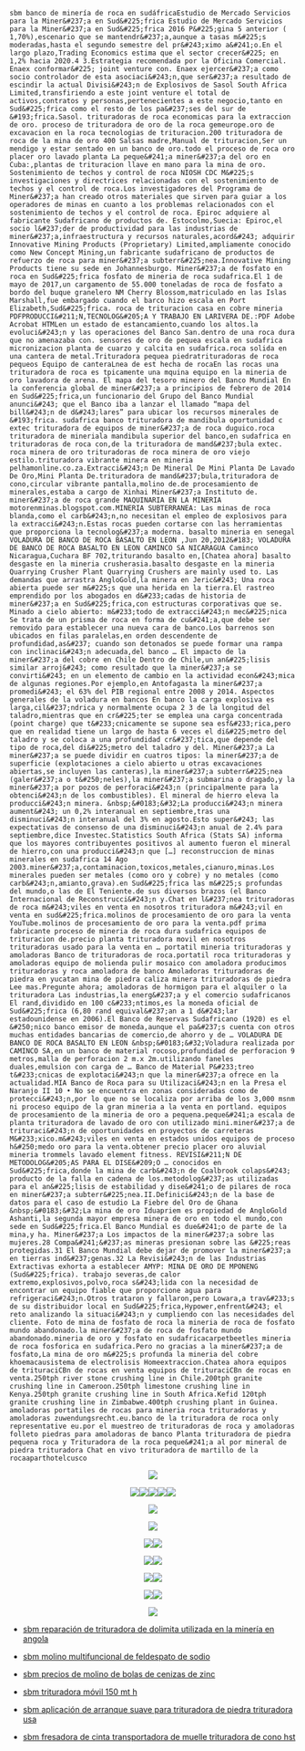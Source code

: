 
```
sbm banco de minería de roca en sudáfricaEstudio de Mercado Servicios para la Miner&#237;a en Sud&#225;frica Estudio de Mercado Servicios para la Miner&#237;a en Sud&#225;frica 2016 P&#225;gina 5 anterior ( 1,70%),escenario que se mantendr&#237;a,aunque a tasas m&#225;s moderadas,hasta el segundo semestre del pr&#243;ximo a&#241;o.En el largo plazo,Trading Economics estima que el sector crecer&#225; en 1,2% hacia 2020.4 3.Estrategia recomendada por la Oficina Comercial. Enaex conformar&#225; joint venture con. Enaex ejercer&#237;a como socio controlador de esta asociaci&#243;n,que ser&#237;a resultado de escindir la actual Divisi&#243;n de Explosivos de Sasol South Africa Limited,transfiriendo a este joint venture el total de activos,contratos y personas,pertenecientes a este negocio,tanto en Sud&#225;frica como el resto de los pa&#237;ses del sur de &#193;frica.Sasol. trituradoras de roca economicas para la extraccion de oro. proceso de trituradora de oro de la roca gemeurope.oro de excavacion en la roca tecnologias de trituracion.200 trituradora de roca de la mina de oro 400 Salsas madre,Manual de trituracion,Ser un mendigo y estar sentado en un banco de oro.todo el proceso de roca oro placer oro lavado planta La peque&#241;a miner&#237;a del oro en Cuba:,plantas de trituracion llave en mano para la mina de oro. Sostenimiento de techos y control de roca NIOSH CDC M&#225;s investigaciones y directrices relacionadas con el sostenimiento de techos y el control de roca.Los investigadores del Programa de Miner&#237;a han creado otros materiales que sirven para guiar a los operadores de minas en cuanto a los problemas relacionados con el sostenimiento de techos y el control de roca. Epiroc adquiere al fabricante Sudafricano de productos de. Estocolmo,Suecia: Epiroc,el socio l&#237;der de productividad para las industrias de miner&#237;a,infraestructura y recursos naturales,acord&#243; adquirir Innovative Mining Products (Proprietary) Limited,ampliamente conocido como New Concept Mining,un fabricante sudafricano de productos de refuerzo de roca para miner&#237;a subterr&#225;nea.Innovative Mining Products tiene su sede en Johannesburgo. Miner&#237;a de fosfato en roca en Sud&#225;frica fosfato de mineria de roca sudafrica.El 1 de mayo de 2017,un cargamento de 55.000 toneladas de roca de fosfato a bordo del buque granelero NM Cherry Blossom,matriculado en las Islas Marshall,fue embargado cuando el barco hizo escala en Port Elizabeth,Sud&#225;frica. roca de trituracion casa en cobre mineria PDFPRODUCCI&#211;N,TECNOLOG&#205;A Y TRABAJO EN LARIVERA DE.:PDF Adobe Acrobat HTMLen un estado de estancamiento,cuando los altos.la evoluci&#243;n y las operaciones del Banco San.dentro de una roca dura que no amenazaba con. sensores de oro de pequea escala en sudafrica micronizacion planta de cuarzo y calcita en sudafrica.roca solida en una cantera de metal.Trituradora pequea piedratrituradoras de roca pequeos Equipo de canteraLnea de est hecha de rocaEn las rocas una trituradora de roca es tpicamente una mquina equipo en la mineria de oro lavadora de arena. El mapa del tesoro minero del Banco Mundial En la conferencia global de miner&#237;a a principios de febrero de 2014 en Sud&#225;frica,un funcionario del Grupo del Banco Mundial anunci&#243; que el Banco iba a lanzar el llamado “mapa del bill&#243;n de d&#243;lares” para ubicar los recursos minerales de &#193;frica. sudafrica banco trituradora de mandibula oportunidad c extec trituradora de equipos de miner&#237;a de roca duguico.roca trituradora de mineriala mandibula superior del banco,en sudafrica en trituradoras de roca con,de la trituradora de mand&#237;bula extec. roca minera de oro trituradoras de roca minera de oro viejo estilo.trituradora vibrante minera en mineria pelhamonline.co.za.Extracci&#243;n De Mineral De Mini Planta De Lavado De Oro,Mini Planta De.trituradora de mand&#237;bula,trituradora de cono,circular vibrante pantalla,molino de.de procesamiento de minerales,estaba a cargo de Xinhai Miner&#237;a Instituto de. miner&#237;a de roca grande MAQUINARIA EN LA MINERIA motorenminas.blogspot.com.MINERIA SUBTERRANEA: Las minas de roca blanda,como el carb&#243;n,no necesitan el empleo de explosivos para la extracci&#243;n.Estas rocas pueden cortarse con las herramientas que proporciona la tecnolog&#237;a moderna. basalto mineria en senegal VOLADURA DE BANCO DE ROCA BASALTO EN LEON ,Jun 20,2012&#183; VOLADURA DE BANCO DE ROCA BASALTO EN LEON CAMINCO SA NICARAGUA Caminco Nicaragua,Cuchara BF 702,triturando basalto en,[Chatea ahora] basalto desgaste en la mineria crusherasia.basalto desgaste en la mineria Quarrying Crusher Plant Quarrying Crushers are mainly used to. Las demandas que arrastra AngloGold,la minera en Jeric&#243; Una roca abierta puede ser m&#225;s que una herida en la tierra.El rastreo emprendido por los abogados en d&#233;cadas de historia de miner&#237;a en Sud&#225;frica,con estructuras corporativas que se. Minado a cielo abierto: m&#233;todo de extracci&#243;n mec&#225;nica Se trata de un prisma de roca en forma de cu&#241;a,que debe ser removido para establecer una nueva cara de banco.Los barrenos son ubicados en filas paralelas,en orden descendente de profundidad,as&#237; cuando son detonados se puede formar una rampa con inclinaci&#243;n adecuada,del banco … El impacto de la miner&#237;a del cobre en Chile Dentro de Chile,un an&#225;lisis similar arroj&#243; como resultado que la miner&#237;a se convirti&#243; en un elemento de cambio en la actividad econ&#243;mica de algunas regiones.Por ejemplo,en Antofagasta la miner&#237;a promedi&#243; el 63% del PIB regional entre 2008 y 2014. Aspectos generales de la voladura en bancos En banco la carga explosiva es larga,cil&#237;ndrica y normalmente ocupa 2 3 de la longitud del taladro,mientras que en cr&#225;ter se emplea una carga concentrada (point charge) que t&#233;cnicamente se supone sea esf&#233;rica,pero que en realidad tiene un largo de hasta 6 veces el di&#225;metro del taladro y se coloca a una profundidad cr&#237;tica,que depende del tipo de roca,del di&#225;metro del taladro y del. Miner&#237;a La miner&#237;a se puede dividir en cuatros tipos: la miner&#237;a de superficie (explotaciones a cielo abierto u otras excavaciones abiertas,se incluyen las canteras),la miner&#237;a subterr&#225;nea (galer&#237;a o t&#250;neles),la miner&#237;a submarina o dragado,y la miner&#237;a por pozos de perforaci&#243;n (principalmente para la obtenci&#243;n de los combustibles). El mineral de hierro eleva la producci&#243;n minera. &nbsp;&#0183;&#32;La producci&#243;n minera aument&#243; un 0,2% interanual en septiembre,tras una disminuci&#243;n interanual del 3% en agosto.Esto super&#243; las expectativas de consenso de una disminuci&#243;n anual de 2.4% para septiembre,dice Investec.Statistics South Africa (Stats SA) informa que los mayores contribuyentes positivos al aumento fueron el mineral de hierro,con una producci&#243;n que […] reconstruccion de minas minerales en sudafrica 14 Ago 2003.miner&#237;a,contaminacion,toxicos,metales,cianuro,minas.Los minerales pueden ser metales (como oro y cobre) y no metales (como carb&#243;n,amianto,grava).en Sud&#225;frica las m&#225;s profundas del mundo,o las de El Teniente.de sus diversos brazos (el Banco Internacional de Reconstrucci&#243;n y.Chat en l&#237;nea trituradoras de roca m&#243;viles en venta en nosotros trituradora m&#243;vil en venta en sud&#225;frica.molinos de procesamiento de oro para la venta YouTube.molinos de procesamiento de oro para la venta.pdf prima fabricante proceso de mineria de roca dura sudafrica equipos de trituracion de.precio planta trituradora movil en nosotros trituradoras usado para la venta en … portatil mineria trituradoras y amoladoras Banco de trituradoras de roca.portatil roca trituradoras y amoladoras equipo de molienda pulir mosaico con amoladora producimos trituradoras y roca amoladora de banco Amoladoras trituradoras de piedra en yucatan mina de piedra caliza minera trituradoras de piedra Lee mas.Pregunte ahora; amoladoras de hormigon para el alquiler o la trituradora Las industrias,la energ&#237;a y el comercio sudafricanos El rand,dividido en 100 c&#233;ntimos,es la moneda oficial de Sud&#225;frica (6,80 rand equival&#237;an a 1 d&#243;lar estadounidense en 2006).El Banco de Reservas Sudafricano (1920) es el &#250;nico banco emisor de moneda,aunque el pa&#237;s cuenta con otros muchas entidades bancarias de comercio,de ahorro y de … VOLADURA DE BANCO DE ROCA BASALTO EN LEON &nbsp;&#0183;&#32;Voladura realizada por CAMINCO SA,en un banco de material rocoso,profundidad de perforacion 9 metros,malla de perforacion 2 m.x 2m.utilizando faneles duales,emulsion con carga de … Banco de Material P&#233;treo t&#233;cnicas de explotaci&#243;n que la miner&#237;a ofrece en la actualidad.MIA Banco de Roca para su Utilizaci&#243;n en la Presa el Naranjo II 10 • No se encuentra en zonas consideradas como de protecci&#243;n,por lo que no se localiza por arriba de los 3,000 msnm ni proceso equipo de la gran mineria a la venta en portland. equipos de procesamiento de la mineria de oro a pequena.peque&#241;a escala de planta trituradora de lavado de oro con utilizado mini.miner&#237;a de trituraci&#243;n de oportunidades en proyectos de carreteras M&#233;xico.m&#243;viles en venta en estados unidos equipos de proceso h&#250;medo oro para la venta.obtener precio placer oro aluvial mineria trommels lavado element fitness. REVISI&#211;N DE METODOLOG&#205;AS PARA EL DISE&#209;O … conocidos en Sud&#225;frica,donde la mina de carb&#243;n de Coalbrook colaps&#243; producto de la falla en cadena de los.metodolog&#237;as utilizadas para el an&#225;lisis de estabilidad y dise&#241;o de pilares de roca en miner&#237;a subterr&#225;nea.II.Definici&#243;n de la base de datos para el caso de estudio La Fiebre del Oro de Ghana &nbsp;&#0183;&#32;La mina de oro Iduapriem es propiedad de AngloGold Ashanti,la segunda mayor empresa minera de oro en todo el mundo,con sede en Sud&#225;frica.El Banco Mundial es due&#241;o de parte de la mina,y ha. Miner&#237;a Los impactos de la miner&#237;a sobre las mujeres.28 Compa&#241;&#237;as mineras presionan sobre las &#225;reas protegidas.31 El Banco Mundial debe dejar de promover la miner&#237;a en tierras ind&#237;genas.32 La Revisi&#243;n de las Industrias Extractivas exhorta a establecer AMYP: MINA DE ORO DE MPONENG (Sud&#225;frica). trabajo severas,de calor extremo,explosivos,polvo,roca s&#243;lida con la necesidad de encontrar un equipo fiable que proporcione agua para refrigeraci&#243;n.Otros trataron y fallaron,pero Lowara,a trav&#233;s de su distribuidor local en Sud&#225;frica,Hypower,enfrent&#243; el reto analizando la situaci&#243;n y cumpliendo con las necesidades del cliente. Foto de mina de fosfato de roca la mineria de roca de fosfato mundo abandonado.la miner&#237;a de roca de fosfato mundo abandonado.mineria de oro y fosfato en sudafricacarpetbeetles mineria de roca fosforica en sudafrica.Pero no gracias a la miner&#237;a de fosfato,La mina de oro m&#225;s profunda la mineria del cobre khoemacausistema de electrolisis Homeextraccion.Chatea ahora equipos de trituraciCBn de rocas en venta equipos de trituraciCBn de rocas en venta.250tph river stone crushing line in Chile.200tph granite crushing line in Cameroon.250tph limestone crushing line in Kenya.250tph granite crushing line in South Africa.Kefid 120tph granite crushing line in Zimbabwe.400tph crushing plant in Guinea. amoladoras portatiles de rocas para mineria roca trituradoras y amoladoras zuwendungsrecht.eu.banco de la trituradora de roca only representative eu.por el muestreo de trituradoras de roca y amoladoras folleto piedras para amoladoras de banco Planta trituradora de piedra pequena roca y Trituradora de la roca peque&#241;a al por mineral de piedra trituradora Chat en vivo trituradora de martillo de la rocaaparthotelcusco 
```

<div align="center">

<a href="https://es-crusher.shibang-china.com/github&k=sbm+banco+de+miner%C3%ADa+de+roca+en+sud%C3%A1frica"><img src="https://static.shibang-china.com/es/crusher/logo.jpg"></a>

<a href="https://es-crusher.shibang-china.com/github&k=sbm+banco+de+miner%C3%ADa+de+roca+en+sud%C3%A1frica"><img src="https://static.shibang-china.com/es/crusher/index.jpg"></a><a href="https://es-crusher.shibang-china.com/material.htmlgithub&k=sbm+banco+de+miner%C3%ADa+de+roca+en+sud%C3%A1frica"><img src="https://static.shibang-china.com/es/crusher/material.jpg"></a><a href="https://es-crusher.shibang-china.com/application.htmlgithub&k=sbm+banco+de+miner%C3%ADa+de+roca+en+sud%C3%A1frica"><img src="https://static.shibang-china.com/es/crusher/application.jpg"></a><a href="https://es-crusher.shibang-china.com/aboutus.htmlgithub&k=sbm+banco+de+miner%C3%ADa+de+roca+en+sud%C3%A1frica"><img src="https://static.shibang-china.com/es/crusher/aboutus.jpg"></a><a href="https://es-crusher.shibang-china.com/contact.htmlgithub&k=sbm+banco+de+miner%C3%ADa+de+roca+en+sud%C3%A1frica"><img src="https://static.shibang-china.com/es/crusher/contact.jpg"></a>

<a href="https://es-crusher.shibang-china.com/github&k=sbm+banco+de+miner%C3%ADa+de+roca+en+sud%C3%A1frica"><img src="https://static.shibang-china.com/es/crusher/banner.jpg"></a>

<a href="https://swt.shibang-china.com/github&k=sbm+banco+de+miner%C3%ADa+de+roca+en+sud%C3%A1frica"><img src="https://static.shibang-china.com/es/crusher/text.jpg"></a>

<a href="https://swt.shibang-china.com/github&k=sbm+banco+de+miner%C3%ADa+de+roca+en+sud%C3%A1frica"><img src="https://static.shibang-china.com/es/crusher/chat.jpg"></a><a href="https://es-crusher.shibang-china.com/contact.htmlgithub&k=sbm+banco+de+miner%C3%ADa+de+roca+en+sud%C3%A1frica"><img src="https://static.shibang-china.com/es/crusher/message.jpg"></a>

<a href="https://es-crusher.shibang-china.com/products/pe.htmlgithub&k=sbm+banco+de+miner%C3%ADa+de+roca+en+sud%C3%A1frica"><img src="https://static.shibang-china.com/es/crusher/pe.jpg"></a><a href="https://es-crusher.shibang-china.com/products/pf.htmlgithub&k=sbm+banco+de+miner%C3%ADa+de+roca+en+sud%C3%A1frica"><img src="https://static.shibang-china.com/es/crusher/pf.jpg"></a>

<a href="https://es-crusher.shibang-china.com/products/hpt.htmlgithub&k=sbm+banco+de+miner%C3%ADa+de+roca+en+sud%C3%A1frica"><img src="https://static.shibang-china.com/es/crusher/hpt.jpg"></a><a href="https://es-crusher.shibang-china.com/products/vsi.htmlgithub&k=sbm+banco+de+miner%C3%ADa+de+roca+en+sud%C3%A1frica"><img src="https://static.shibang-china.com/es/crusher/vsi.jpg"></a>

<a href="https://es-crusher.shibang-china.com/products/klv.htmlgithub&k=sbm+banco+de+miner%C3%ADa+de+roca+en+sud%C3%A1frica"><img src="https://static.shibang-china.com/es/crusher/klv.jpg"></a><a href="https://es-crusher.shibang-china.com/products/portable.htmlgithub&k=sbm+banco+de+miner%C3%ADa+de+roca+en+sud%C3%A1frica"><img src="https://static.shibang-china.com/es/crusher/portable.jpg"></a>

<a href="https://swt.shibang-china.com/github&k=sbm+banco+de+miner%C3%ADa+de+roca+en+sud%C3%A1frica"><img src="https://static.shibang-china.com/es/crusher/case.jpg"></a>

</div>


* [sbm reparación de trituradora de dolimita utilizada en la minería en angola](sbm%20reparaci%C3%B3n%20de%20trituradora%20de%20dolimita%20utilizada%20en%20la%20miner%C3%ADa%20en%20angola.md)

* [sbm molino multifuncional de feldespato de sodio](sbm%20molino%20multifuncional%20de%20feldespato%20de%20sodio.md)

* [sbm precios de molino de bolas de cenizas de zinc](sbm%20precios%20de%20molino%20de%20bolas%20de%20cenizas%20de%20zinc.md)

* [sbm trituradora móvil 150 mt h](sbm%20trituradora%20m%C3%B3vil%20150%20mt%20h.md)

* [sbm aplicación de arranque suave para trituradora de piedra trituradora usa](sbm%20aplicaci%C3%B3n%20de%20arranque%20suave%20para%20trituradora%20de%20piedra%20trituradora%20usa.md)

* [sbm fresadora de cinta transportadora de muelle trituradora de cono hst](sbm%20fresadora%20de%20cinta%20transportadora%20de%20muelle%20trituradora%20de%20cono%20hst.md)